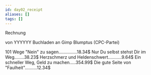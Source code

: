 ```yaml
---
id: day02_receipt
aliases: []
tags: []
---
```



Rechnung

von YYYYYY Buchladen
an Gimp Blumptus (CPC-Partei)

101 Wege "Nein" zu sagen...............18.34$
Nur Du selbst stehst Dir im Weg........38.23$
Herzschmerz und Heldenschwert...........9.64$
Ein schneller Weg, Geld zu machen.....354.99$
Die gute Seite von "Faulheit"..........12.34$
